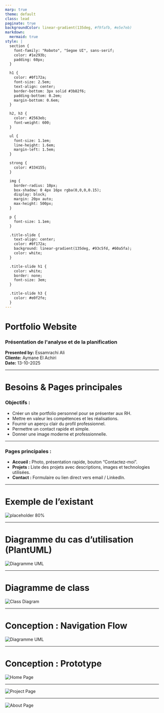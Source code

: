 ```yaml
---
marp: true
theme: default
class: lead
paginate: true
backgroundColor: linear-gradient(135deg, #f9fafb, #e5e7eb)
markdown:
  mermaid: true
style: |
  section {
    font-family: "Roboto", "Segoe UI", sans-serif;
    color: #1e293b;
    padding: 60px;
  }

  h1 {
    color: #0f172a;
    font-size: 2.5em;
    text-align: center;
    border-bottom: 3px solid #3b82f6;
    padding-bottom: 0.2em;
    margin-bottom: 0.6em;
  }

  h2, h3 {
    color: #2563eb;
    font-weight: 600;
  }

  ul {
    font-size: 1.1em;
    line-height: 1.6em;
    margin-left: 1.5em;
  }

  strong {
    color: #334155;
  }

  img {
    border-radius: 10px;
    box-shadow: 0 4px 16px rgba(0,0,0,0.15);
    display: block;
    margin: 20px auto;
    max-height: 500px;
  }

  p {
    font-size: 1.1em;
  }

  .title-slide {
    text-align: center;
    color: #0f172a;
    background: linear-gradient(135deg, #93c5fd, #60a5fa);
    color: white;
  }

  .title-slide h1 {
    color: white;
    border: none;
    font-size: 3em;
  }

  .title-slide h3 {
    color: #e0f2fe;
  }
---
```


<!-- Title Slide -->
<!-- Add "class: title-slide" for custom style -->
<!-- Use class annotation in Marp -->

<!-- _class: title-slide -->

# **Portfolio Website**
### Présentation de l'analyse et de la planification

**Presented by:** Essamrachi Ali  
**Cliente:** Aymane El Achiri  
**Date:** 13-10-2025

---

# **Besoins & Pages principales**

### Objectifs :
- Créer un site portfolio personnel pour se présenter aux RH.  
- Mettre en valeur les compétences et les réalisations.  
- Fournir un aperçu clair du profil professionnel.  
- Permettre un contact rapide et simple.  
- Donner une image moderne et professionnelle.  

---

### **Pages principales :**
- **Accueil :** Photo, présentation rapide, bouton “Contactez-moi”.  
- **Projets :** Liste des projets avec descriptions, images et technologies utilisées.  
- **Contact :** Formulaire ou lien direct vers email / LinkedIn.  

---

# **Exemple de l’existant**

![placeholder 80%](/docs/images/Screenshot.png)

---

# **Diagramme du cas d’utilisation (PlantUML)**

![Diagramme UML](images/diagrams/usecase.png)

---

# **Diagramme de class**

![Class Diagram](images/diagrams/developer_portfolio.png)

---

# **Conception : Navigation Flow**

![Diagramme UML](images/diagrams/Screenshot.png)

---

# **Conception : Prototype**
![Home Page](images/home.png)

---

![Project Page](images/projects.png)

---

![About Page](images/about.png)